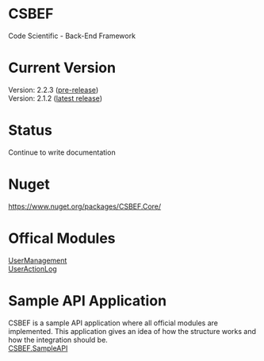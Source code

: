# CSBEF
Code Scientific - Back-End Framework

# Current Version
Version: 2.2.3 ([pre-release](https://github.com/mkurak/CSBEF/releases/tag/2.2.3))
<br>
Version: 2.1.2 ([latest release](https://github.com/mkurak/CSBEF/releases/tag/2.1.2))

# Status
Continue to write documentation

# Nuget
https://www.nuget.org/packages/CSBEF.Core/

# Offical Modules
[UserManagement](https://github.com/mkurak/CSBEF.Module.UserManagement)
<br>
[UserActionLog](https://github.com/mkurak/CSBEF.Module.UserActionLog)

# Sample API Application
CSBEF is a sample API application where all official modules are implemented. This application gives an idea of how the structure works and how the integration should be.
<br>
[CSBEF.SampleAPI](https://github.com/mkurak/CSBEF.SimpleAPI)

